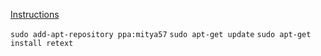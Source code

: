 [Instructions](http://www.webupd8.org/2012/03/retext-30-released-text-editor-for.html)

`sudo add-apt-repository ppa:mitya57`
`sudo apt-get update`
`sudo apt-get install retext`
